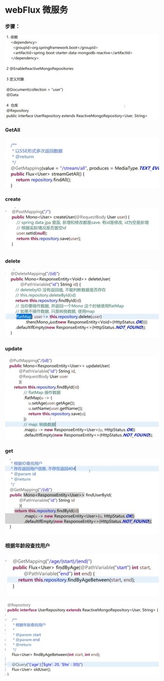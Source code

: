 # webFlux 微服务

### 步骤：

![](../.gitbook/assets/image%20%28375%29.png)

### GetAll

![](../.gitbook/assets/image%20%28396%29.png)

### create

![](../.gitbook/assets/image%20%28400%29.png)

### delete



![](../.gitbook/assets/image%20%28407%29.png)

### update

![](../.gitbook/assets/image%20%28380%29.png)

### get

![](../.gitbook/assets/image%20%28416%29.png)

### 根据年龄段查找用户

![](../.gitbook/assets/image%20%28423%29.png)

![](../.gitbook/assets/image%20%28411%29.png)

